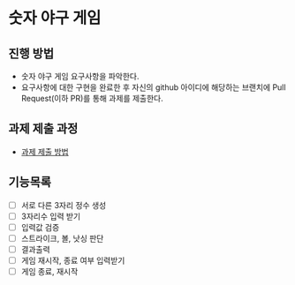 # 숫자 야구 게임

## 진행 방법

* 숫자 야구 게임 요구사항을 파악한다.
* 요구사항에 대한 구현을 완료한 후 자신의 github 아이디에 해당하는 브랜치에 Pull Request(이하 PR)를 통해 과제를 제출한다.

## 과제 제출 과정

* [과제 제출 방법](https://github.com/next-step/nextstep-docs/tree/master/precourse)

## 기능목록

- [ ] 서로 다른 3자리 정수 생성
- [ ] 3자리수 입력 받기
- [ ] 입력값 검증
- [ ] 스트라이크, 볼, 낫싱 판단
- [ ] 결과출력
- [ ] 게임 재시작, 종료 여부 입력받기
- [ ] 게임 종료, 재시작 
